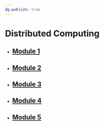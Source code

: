 ```yaml
---
dg-publish: true
---
```

# Distributed Computing

- ## [Module 1](Notes/Module_1.md)
- ## [Module 2](Notes/Module_2.md)
- ## [Module 3](Notes/Module_3.md)
- ## [Module 4](Notes/Module_4.md)
- ## [Module 5](Notes/Module_5.md)